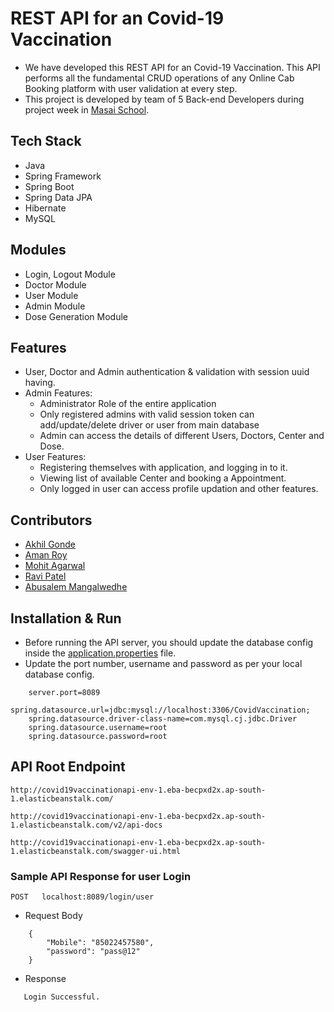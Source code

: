 # REST API for an Covid-19 Vaccination

* We have developed this REST API for an Covid-19 Vaccination. This API performs all the fundamental CRUD operations of any Online Cab Booking platform with user validation at every step.
* This project is developed by team of 5 Back-end Developers during project week in [Masai School](www.masaischool.com). 

## Tech Stack

* Java
* Spring Framework
* Spring Boot
* Spring Data JPA
* Hibernate
* MySQL

## Modules

* Login, Logout Module
* Doctor Module
* User Module
* Admin Module
* Dose Generation Module

## Features

* User, Doctor and Admin authentication & validation with session uuid having.
* Admin Features:
    * Administrator Role of the entire application
    * Only registered admins with valid session token can add/update/delete driver or user from main database
    * Admin can access the details of different Users, Doctors, Center and Dose.
* User Features:
    * Registering themselves with application, and logging in to it.
    * Viewing list of available Center and booking a Appointment.
    * Only logged in user can access profile updation and other features.

## Contributors

* [Akhil Gonde](https://github.com/akhilgonde)
* [Aman Roy](https://github.com/ROY-AMAN)
* [Mohit Agarwal](https://github.com/mohitagrawal22)
* [Ravi Patel](https://github.com/Ravipatel02)
* [Abusalem Mangalwedhe](https://github.com/Abusalem9)


## Installation & Run

* Before running the API server, you should update the database config inside the [application.properties](CovidVaccination\src\main\resources\application.properties) file. 
* Update the port number, username and password as per your local database config.

```
    server.port=8089
    spring.datasource.url=jdbc:mysql://localhost:3306/CovidVaccination;
    spring.datasource.driver-class-name=com.mysql.cj.jdbc.Driver
    spring.datasource.username=root
    spring.datasource.password=root

```

## API Root Endpoint

`http://covid19vaccinationapi-env-1.eba-becpxd2x.ap-south-1.elasticbeanstalk.com/`

`http://covid19vaccinationapi-env-1.eba-becpxd2x.ap-south-1.elasticbeanstalk.com/v2/api-docs`

`http://covid19vaccinationapi-env-1.eba-becpxd2x.ap-south-1.elasticbeanstalk.com/swagger-ui.html`


### Sample API Response for user Login

`POST   localhost:8089/login/user`

* Request Body

```
    {
        "Mobile": "85022457580",
        "password": "pass@12"
    }
```

* Response

```
   Login Successful.
```
